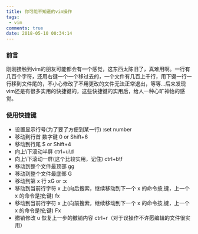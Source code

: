 ```yaml
---
title: 你可能不知道的vim操作
tags: 
 - vim
comments: true
date: 2018-05-10 00:34:14
---
```

### 前言
刚刚接触到vim的朋友可能都会有一个感觉，这东西太陈旧了，真难用啊。一行有几百个字符，还用右键一个一个移过去的，一个文件有几百上千行，用下键一行一行移到文件尾的，不小心修改了不用更改的文件无法正常退出，等等...后来发现vim还是有很多实用的快捷键的，这些快捷键的实用后，给人一种心旷神怡的感觉。
### 使用快捷键
* 设置显示行号(为了要了方便到某一行) :set number 
* 移动到行首 数字键 0 or Shift+6 
* 移动到行尾 $ or Shift+4 
* 向上\下滚动半屏 ctrl+u\d
* 向上\下滚动一屏(这个比较实用，记住) ctrl+b\f 
* 移动到整个文件最顶部 gg 
* 移动到整个文件最底部 G 
* 移动到第 x 行 xG or :x 
* 移动到当前行字符 x 上(向后搜索，继续移动到下一个 x 的命令按,键，上一个 x 的命令是按;键) fx 
* 移动到当前行字符 x 上(向前搜索，继续移动到下一个 x 的命令按,键，上一个 x 的命令是按;键) Fx 
* 撤销修改 u 
恢复上一步的撤销内容 ctrl+r（对于误操作不许愿编辑的文件很实用）




